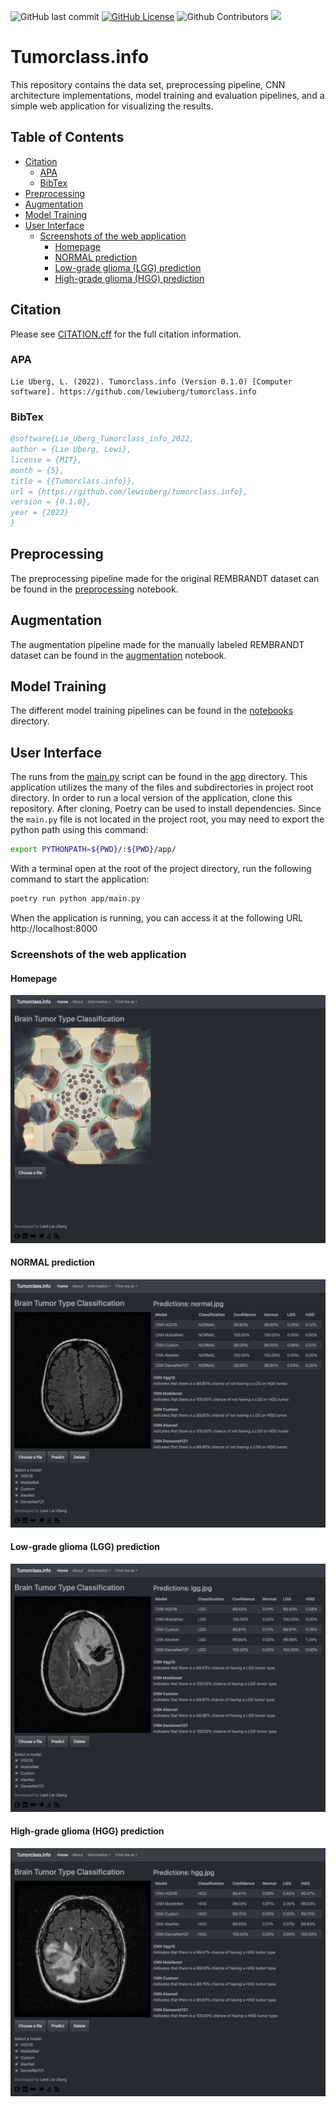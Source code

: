 ![GitHub last commit](https://img.shields.io/github/last-commit/lewiuberg/tumorclass.info)
[![GitHub License](https://img.shields.io/github/license/lewiuberg/tumorclass.info?color=blue)](LICENSE)
![Github Contributors](https://img.shields.io/github/contributors/lewiuberg/tumorclass.info?color=blue)
![](https://visitor-badge.glitch.me/badge?page_id=lewiuberg.tumorclass.info)

# Tumorclass.info <!-- omit in toc -->

This repository contains the data set, preprocessing pipeline, CNN architecture implementations, model training and evaluation pipelines, and a simple web application for visualizing the results.

<!-- Please visit [Tumorclass.info](https://app.tumorclass.info) website to see it in action. -->

## Table of Contents <!-- omit in toc -->

- [Citation](#citation)
  - [APA](#apa)
  - [BibTex](#bibtex)
- [Preprocessing](#preprocessing)
- [Augmentation](#augmentation)
- [Model Training](#model-training)
- [User Interface](#user-interface)
  - [Screenshots of the web application](#screenshots-of-the-web-application)
    - [Homepage](#homepage)
    - [NORMAL prediction](#normal-prediction)
    - [Low-grade glioma (LGG) prediction](#low-grade-glioma-lgg-prediction)
    - [High-grade glioma (HGG) prediction](#high-grade-glioma-hgg-prediction)

## Citation

Please see [CITATION.cff](CITATION.cff) for the full citation information.

### APA

```apa
Lie Uberg, L. (2022). Tumorclass.info (Version 0.1.0) [Computer software]. https://github.com/lewiuberg/tumorclass.info
```

### BibTex

```BibTex
@software{Lie_Uberg_Tumorclass_info_2022,
author = {Lie Uberg, Lewi},
license = {MIT},
month = {5},
title = {{Tumorclass.info}},
url = {https://github.com/lewiuberg/tumorclass.info},
version = {0.1.0},
year = {2022}
}
```

## Preprocessing

The preprocessing pipeline made for the original REMBRANDT dataset can be found in the [preprocessing](data/original_rembrandt/preprocessing.ipynb) notebook.

## Augmentation

The augmentation pipeline made for the manually labeled REMBRANDT dataset can be found in the [augmentation](notebooks/augmentation.ipynb) notebook.

## Model Training

The different model training pipelines can be found in the [notebooks](notebooks/) directory.

## User Interface

The runs from the [main.py](app/main.py) script can be found in the [app](app/) directory. This application utilizes the many of the files and subdirectories in project root directory. In order to run a local version of the application, clone this repository. After cloning, Poetry can be used to install dependencies. Since the `main.py` file is not located in the project root, you may need to export the python path using this command:

```bash
export PYTHONPATH=${PWD}/:${PWD}/app/
```

With a terminal open at the root of the project directory, run the following command to start the application:

```bash
poetry run python app/main.py
```

When the application is running, you can access it at the following URL http://localhost:8000

### Screenshots of the web application

#### Homepage

![home](/static/images/home.png "homepage")

#### NORMAL prediction

![normal](/static/images/normal.png "normal")

#### Low-grade glioma (LGG) prediction

![low-grade-glioma](/static/images/lgg.png "low-grade-glioma")

#### High-grade glioma (HGG) prediction

![high-grade-glioma](/static/images/hgg.png "high-grade-glioma")
